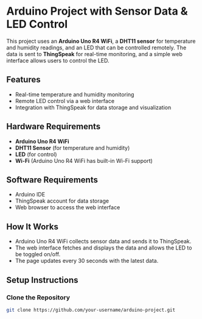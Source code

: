 # Arduino Project with Sensor Data & LED Control

This project uses an **Arduino Uno R4 WiFi**, a **DHT11 sensor** for temperature and humidity readings, and an LED that can be controlled remotely. The data is sent to **ThingSpeak** for real-time monitoring, and a simple web interface allows users to control the LED.

## Features
- Real-time temperature and humidity monitoring
- Remote LED control via a web interface
- Integration with ThingSpeak for data storage and visualization

## Hardware Requirements
- **Arduino Uno R4 WiFi**
- **DHT11 Sensor** (for temperature and humidity)
- **LED** (for control)
- **Wi-Fi** (Arduino Uno R4 WiFi has built-in Wi-Fi support)

## Software Requirements
- Arduino IDE
- ThingSpeak account for data storage
- Web browser to access the web interface

## How It Works
- Arduino Uno R4 WiFi collects sensor data and sends it to ThingSpeak.
- The web interface fetches and displays the data and allows the LED to be toggled on/off.
- The page updates every 30 seconds with the latest data.

## Setup Instructions

### Clone the Repository
```bash
git clone https://github.com/your-username/arduino-project.git

